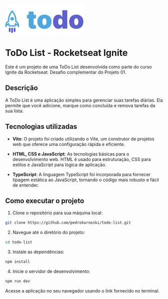 ![Imagem do Projeto](/src/assets/todo-logo.svg)

# ToDo List - Rocketseat Ignite

Este é um projeto de uma ToDo List desenvolvida como parte do curso Ignite da Rocketseat. Desafio complementar do Projeto 01.

## Descrição

A ToDo List é uma aplicação simples para gerenciar suas tarefas diárias. Ela permite que você adicione, marque como concluída e remova tarefas da sua lista.

## Tecnologias utilizadas

- **Vite**: O projeto foi criado utilizando o Vite, um construtor de projetos web que oferece uma configuração rápida e eficiente.

- **HTML, CSS e JavaScript**: As tecnologias básicas para o desenvolvimento web. HTML é usado para estruturação, CSS para estilos e JavaScript para lógica de aplicação.

- **TypeScript**: A linguagem TypeScript foi incorporada para fornecer tipagem estática ao JavaScript, tornando o código mais robusto e fácil de entender.

## Como executar o projeto

1. Clone o repositório para sua máquina local:

```bash
git clone https://github.com/pedrokarnoski/todo-list.git
```

2. Navegue até o diretório do projeto:

```bash
cd todo-list
```

3. Instale as dependências:

```bash
npm install
```

4. Inicie o servidor de desenvolvimento:

```bash
npm run dev
```

Acesse a aplicação no seu navegador usando o link fornecido no terminal.